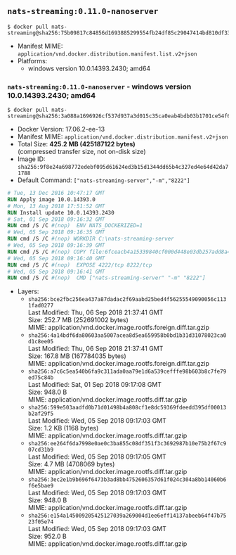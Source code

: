 ## `nats-streaming:0.11.0-nanoserver`

```console
$ docker pull nats-streaming@sha256:75b09817c84856d1693885299554fb24df85c29047414bd810df3324a4a9713e
```

-	Manifest MIME: `application/vnd.docker.distribution.manifest.list.v2+json`
-	Platforms:
	-	windows version 10.0.14393.2430; amd64

### `nats-streaming:0.11.0-nanoserver` - windows version 10.0.14393.2430; amd64

```console
$ docker pull nats-streaming@sha256:3a088a1696926cf537d937a3d015c35ca0eab4bdb03b1701ce54f62789945a1f
```

-	Docker Version: 17.06.2-ee-13
-	Manifest MIME: `application/vnd.docker.distribution.manifest.v2+json`
-	Total Size: **425.2 MB (425187122 bytes)**  
	(compressed transfer size, not on-disk size)
-	Image ID: `sha256:9f8e24a698772edebf095d61624ed3b15d1344dd65b4c327ed4e64d42da71788`
-	Default Command: `["nats-streaming-server","-m","8222"]`

```dockerfile
# Tue, 13 Dec 2016 10:47:17 GMT
RUN Apply image 10.0.14393.0
# Mon, 13 Aug 2018 17:51:52 GMT
RUN Install update 10.0.14393.2430
# Sat, 01 Sep 2018 09:16:32 GMT
RUN cmd /S /C #(nop)  ENV NATS_DOCKERIZED=1
# Wed, 05 Sep 2018 09:16:35 GMT
RUN cmd /S /C #(nop) WORKDIR C:\nats-streaming-server
# Wed, 05 Sep 2018 09:16:39 GMT
RUN cmd /S /C #(nop) COPY file:6fceacb4a15339840cf000d448e03db257add8a4e5daf67cfcafa881a6bcc60e in nats-streaming-server.exe 
# Wed, 05 Sep 2018 09:16:40 GMT
RUN cmd /S /C #(nop)  EXPOSE 4222/tcp 8222/tcp
# Wed, 05 Sep 2018 09:16:41 GMT
RUN cmd /S /C #(nop)  CMD ["nats-streaming-server" "-m" "8222"]
```

-	Layers:
	-	`sha256:bce2fbc256ea437a87dadac2f69aabd25bed4f56255549090056c1131fad0277`  
		Last Modified: Thu, 06 Sep 2018 21:37:41 GMT  
		Size: 252.7 MB (252691002 bytes)  
		MIME: application/vnd.docker.image.rootfs.foreign.diff.tar.gzip
	-	`sha256:4a14bdf6da80603aa5007acea8d5ea659958b0bd1b31d31078023ca0d1c8ee05`  
		Last Modified: Thu, 06 Sep 2018 21:37:41 GMT  
		Size: 167.8 MB (167784035 bytes)  
		MIME: application/vnd.docker.image.rootfs.foreign.diff.tar.gzip
	-	`sha256:a7c6c5ea540b6fa9c311ada0aa79e1d6a539cefffe98b603b8c7fe79ed75c84b`  
		Last Modified: Sat, 01 Sep 2018 09:17:08 GMT  
		Size: 948.0 B  
		MIME: application/vnd.docker.image.rootfs.diff.tar.gzip
	-	`sha256:599e503aadfd0b71d01498b4a808cf1e8dc59369fdeedd395df00013b2af29f5`  
		Last Modified: Wed, 05 Sep 2018 09:17:03 GMT  
		Size: 1.2 KB (1168 bytes)  
		MIME: application/vnd.docker.image.rootfs.diff.tar.gzip
	-	`sha256:ee264f6da7998e0ae0c3ba855c08df351f3c3692987b10e75b2f67c907cd31b9`  
		Last Modified: Wed, 05 Sep 2018 09:17:05 GMT  
		Size: 4.7 MB (4708069 bytes)  
		MIME: application/vnd.docker.image.rootfs.diff.tar.gzip
	-	`sha256:3ec2e1b9b696f6473b3ad8bb4752606357d61f024c304a8bb14060b6f6e5bae9`  
		Last Modified: Wed, 05 Sep 2018 09:17:03 GMT  
		Size: 948.0 B  
		MIME: application/vnd.docker.image.rootfs.diff.tar.gzip
	-	`sha256:e154a145009205425127039a269004d1ee6eff14137abeeb64f47b7523f05e74`  
		Last Modified: Wed, 05 Sep 2018 09:17:03 GMT  
		Size: 952.0 B  
		MIME: application/vnd.docker.image.rootfs.diff.tar.gzip
